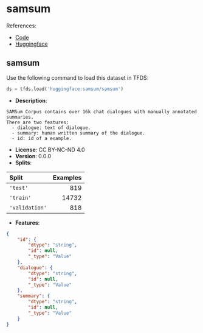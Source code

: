 # samsum

References:

*   [Code](https://github.com/huggingface/datasets/blob/master/datasets/samsum)
*   [Huggingface](https://huggingface.co/datasets/samsum)


## samsum


Use the following command to load this dataset in TFDS:

```python
ds = tfds.load('huggingface:samsum/samsum')
```

*   **Description**:

```
SAMSum Corpus contains over 16k chat dialogues with manually annotated
summaries.
There are two features:
  - dialogue: text of dialogue.
  - summary: human written summary of the dialogue.
  - id: id of a example.
```

*   **License**: CC BY-NC-ND 4.0
*   **Version**: 0.0.0
*   **Splits**:

Split  | Examples
:----- | -------:
`'test'` | 819
`'train'` | 14732
`'validation'` | 818

*   **Features**:

```json
{
    "id": {
        "dtype": "string",
        "id": null,
        "_type": "Value"
    },
    "dialogue": {
        "dtype": "string",
        "id": null,
        "_type": "Value"
    },
    "summary": {
        "dtype": "string",
        "id": null,
        "_type": "Value"
    }
}
```


